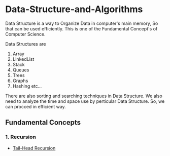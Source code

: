 # Data-Structure-and-Algorithms
Data Structure is a way to Organize Data in computer's main memory, So that can be used efficiently. This is one of the Fundamental Concept's of Computer Science.

Data Structures are
1. Array
2. LinkedList
3. Stack
4. Queues
5. Trees
6. Graphs
7. Hashing
etc...

There are also sorting and searching techniques in Data Structure. We also need to analyze the time and space use by perticular Data Structure. So, we can procced in efficient way.

## Fundamental Concepts
### 1. Recursion
  * [Tail-Head Recursion](https://github.com/devarshitrivedi01/Data-Structure-and-Algorithms/blob/main/Recursion/Tail-Head%20Recursion)
